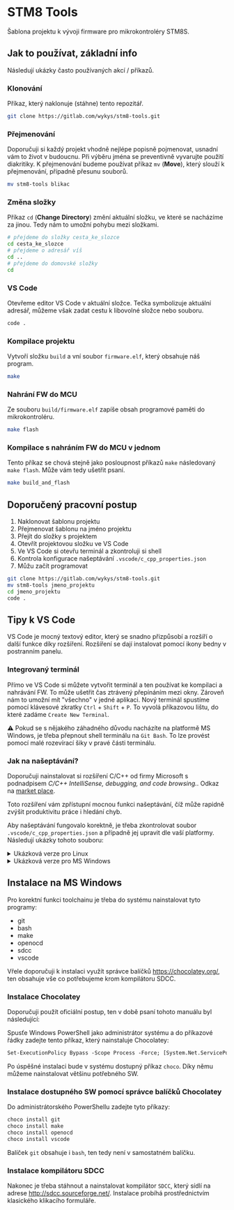 # STM8 Tools

Šablona projektu k vývoji firmware pro mikrokontroléry STM8S.

## Jak to používat, základní info

Následují ukázky často používaných akcí / příkazů.

### Klonování

Příkaz, který naklonuje (stáhne) tento repozitář.

```bash
git clone https://gitlab.com/wykys/stm8-tools.git
```

### Přejmenování

Doporučuji si každý projekt vhodně nejlépe popisně pojmenovat, usnadní vám to život v budoucnu. Při výběru jména se preventivně vyvarujte použití diakritiky. K přejmenování budeme používat příkaz `mv` (__Move__), který slouží k přejmenování, případně přesunu souborů.

```bash
mv stm8-tools blikac
```

### Změna složky

Příkaz `cd` (__Change Directory__) změní aktuální složku, ve které se nacházíme za jinou. Tedy nám to umožní pohybu mezi složkami.

```bash
# přejdeme do složky cesta_ke_slozce
cd cesta_ke_slozce
# přejdeme o adresář víš
cd ..
# přejdeme do domovské složky
cd
```

### VS Code

Otevřeme editor VS Code v aktuální složce. Tečka symbolizuje aktuální adresář, můžeme však zadat cestu k libovolné složce nebo souboru.

```bash
code .
```

### Kompilace projektu

Vytvoří složku `build` a vní soubor `firmware.elf`, který obsahuje náš program.

```bash
make
```

### Nahrání FW do MCU

Ze souboru `build/firmware.elf` zapíše obsah programové paměti do mikrokontroléru.

```bash
make flash
```

### Kompilace s nahráním FW do MCU v jednom

Tento příkaz se chová stejně jako posloupnost příkazů `make` následovaný `make flash`. Může vám tedy ušetřit psaní.

```bash
make build_and_flash
```

## Doporučený pracovní postup

1. Naklonovat šablonu projektu
2. Přejmenovat šablonu na jméno projektu
3. Přejít do složky s projektem
4. Otevřít projektovou složku ve VS Code
5. Ve VS Code si otevřu terminál a zkontroluji si shell
6. Kontrola konfigurace našeptávání `.vscode/c_cpp_properties.json`
7. Můžu začít programovat

```bash
git clone https://gitlab.com/wykys/stm8-tools.git
mv stm8-tools jmeno_projektu
cd jmeno_projektu
code .
```

## Tipy k VS Code

VS Code je mocný textový editor, který se snadno přizpůsobí a rozšíří o další funkce díky rozšíření. Rozšíření se dají instalovat pomocí ikony bedny v postranním panelu.

### Integrovaný terminál

Přímo ve VS Code si můžete vytvořit terminál a ten používat ke kompilaci a nahrávání FW. To může ušetřit čas ztrávený přepínáním mezi okny. Zároveň nám to umožní mít "všechno" v jedné aplikaci. Nový terminál spustíme pomocí klávesové zkratky `Ctrl` + `Shift` + `P`. To vyvolá příkazovou lištu, do které zadáme `Create New Terminal`.

⚠️ Pokud se s nějakého záhadného důvodu nacházíte na platformě MS Windows, je třeba přepnout shell terminálu na `Git Bash`. To lze provést pomocí malé rozevírací šiky v pravé části terminálu.

### Jak na našeptávání?

Doporučuji nainstalovat si rozšíření C/C++ od firmy Microsoft s podnadpisem _C/C++ IntelliSense, debugging, and code browsing._. Odkaz na [market place](https://marketplace.visualstudio.com/items?itemName=ms-vscode.cpptools).

Toto rozšíření vám zpřístupní mocnou funkci našeptávání, číž může rapidně zvýšit produktivitu práce i hledání chyb.

Aby našeptávání fungovalo korektně, je třeba zkontrolovat soubor `.vscode/c_cpp_properties.json` a případně jej upravit dle vaší platformy. Následují ukázky tohoto souboru:

<details>
<summary> Ukázková verze pro Linux </summary>

```json
{
    "configurations": [
        {
            "name": "STM8",
            "includePath": [
                "${workspaceFolder}/**",
                "/opt/sdcc/share/sdcc/include/**",
                "app/inc/**",
                "drivers/inc/**"
            ],
            "defines": [
                "STM8S208",
                "USE_STDPERIPH_DRIVER",
                "_SDCC_"
            ],
            "compilerPath": "/opt/sdcc/bin/sdcc",
            "cStandard": "c99",
            "cppStandard": "c++11",
            "intelliSenseMode": "gcc-x64"
        }
    ],
    "version": 4
}
```

</details>

<details>
<summary> Ukázková verze pro MS Windows </summary>

```json
{
    "configurations": [
        {
            "name": "STM8",
            "includePath": [
                "${workspaceFolder}/**",
                "C:/Program Files/SDCC/include/**",
                "app/inc/**",
                "drivers/inc/**"
            ],
            "defines": [
                "STM8S208",
                "USE_STDPERIPH_DRIVER",
                "_SDCC_"
            ],
            "compilerPath": "C:/ProgramData/chocolatey/bin/gcc.exe",
            "cStandard": "c99",
            "cppStandard": "c++11",
            "intelliSenseMode": "gcc-x64"
        }
    ],
    "version": 4
}

```

</details>

## Instalace na MS Windows

Pro korektní funkci toolchainu je třeba do systému nainstalovat tyto programy:

* git
* bash
* make
* openocd
* sdcc
* vscode

Vřele doporučuji k instalaci využít správce balíčků https://chocolatey.org/, ten obsahuje vše co potřebujeme krom kompilátoru SDCC.

### Instalace Chocolatey

Doporučuji použít oficiální postup, ten v době psaní tohoto manuálu byl následující:

Spusťe Windows PowerShell jako administrátor systému a do příkazové řádky zadejte tento příkaz, který nainstaluje Chocolatey:

```ps
Set-ExecutionPolicy Bypass -Scope Process -Force; [System.Net.ServicePointManager]::SecurityProtocol = [System.Net.ServicePointManager]::SecurityProtocol -bor 3072; iex ((New-Object System.Net.WebClient).DownloadString('https://community.chocolatey.org/install.ps1'))
```

Po  úspěšné instalaci bude v systému dostupný příkaz `choco`. Díky němu můžeme nainstalovat většinu potřebného SW.

### Instalace dostupného SW pomocí správce balíčků Chocolatey

Do administrátorského PowerShellu zadejte tyto příkazy:

```ps
choco install git
choco install make
choco install openocd
choco install vscode
```

Balíček `git` obsahuje i `bash`, ten tedy není v samostatném balíčku.

### Instalace kompilátoru SDCC

Nakonec je třeba stáhnout a nainstalovat kompilátor `SDCC`, který sídlí na adrese http://sdcc.sourceforge.net/. Instalace probíhá prostřednictvím klasického klikacího formuláře.


